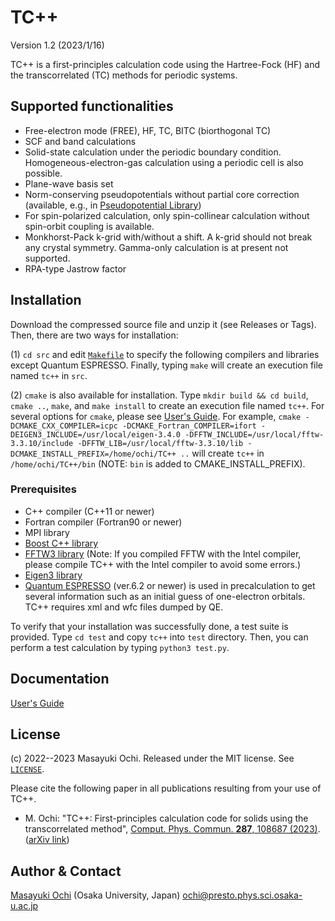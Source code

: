 # TC++
Version 1.2 (2023/1/16)

TC++ is a first-principles calculation code using the Hartree-Fock (HF) and the transcorrelated (TC) methods for periodic systems.

## Supported functionalities
- Free-electron mode (FREE), HF, TC, BITC (biorthogonal TC)
- SCF and band calculations
- Solid-state calculation under the periodic boundary condition. Homogeneous-electron-gas calculation using a periodic cell is also possible.
- Plane-wave basis set
- Norm-conserving pseudopotentials without partial core correction (available, e.g., in [Pseudopotential Library](https://pseudopotentiallibrary.org/))
- For spin-polarized calculation, only spin-collinear calculation without spin-orbit coupling is available.
- Monkhorst-Pack k-grid with/without a shift. A k-grid should not break any crystal symmetry. Gamma-only calculation is at present not supported.
- RPA-type Jastrow factor

## Installation
Download the compressed source file and unzip it (see Releases or Tags). Then, there are two ways for installation:

(1) `cd src` and edit [`Makefile`](./src/Makefile) to specify the following compilers and libraries except Quantum ESPRESSO. Finally, typing `make` will create an execution file named `tc++` in `src`.

(2) `cmake` is also available for installation. Type `mkdir build && cd build`, `cmake ..`, `make`, and `make install` to create an execution file named `tc++`. For several options for `cmake`, please see [User's Guide](https://TCplusplus.readthedocs.io/en/latest/installation.html). For example, `cmake -DCMAKE_CXX_COMPILER=icpc -DCMAKE_Fortran_COMPILER=ifort -DEIGEN3_INCLUDE=/usr/local/eigen-3.4.0 -DFFTW_INCLUDE=/usr/local/fftw-3.3.10/include -DFFTW_LIB=/usr/local/fftw-3.3.10/lib -DCMAKE_INSTALL_PREFIX=/home/ochi/TC++ ..` will create `tc++` in `/home/ochi/TC++/bin` (NOTE: `bin` is added to CMAKE_INSTALL_PREFIX).

### Prerequisites
- C++ compiler (C++11 or newer)
- Fortran compiler (Fortran90 or newer)
- MPI library
- [Boost C++ library](https://www.boost.org/)
- [FFTW3 library](https://www.fftw.org/) (Note: If you compiled FFTW with the Intel compiler, please compile TC++ with the Intel compiler to avoid some errors.)
- [Eigen3 library](https://eigen.tuxfamily.org/)
- [Quantum ESPRESSO](https://www.quantum-espresso.org/) (ver.6.2 or newer) is used in precalculation to get several information such as an initial guess of one-electron orbitals. TC++ requires xml and wfc files dumped by QE.

To verify that your installation was successfully done, a test suite is provided.
Type `cd test` and copy `tc++` into `test` directory. Then, you can perform a test calculation by typing `python3 test.py`.

## Documentation
[User's Guide](https://TCplusplus.readthedocs.io/)

## License
(c) 2022--2023 Masayuki Ochi. Released under the MIT license. See [`LICENSE`](./LICENSE).

Please cite the following paper in all publications resulting from your use of TC++.

- M. Ochi: "TC++: First-principles calculation code for solids using the transcorrelated method", [Comput. Phys. Commun. **287**, 108687 (2023)](https://doi.org/10.1016/j.cpc.2023.108687).  ([arXiv link](https://arxiv.org/abs/2302.07420))

## Author & Contact
[Masayuki Ochi](http://ann.phys.sci.osaka-u.ac.jp/ochi/ochi_en.html) (Osaka University, Japan)
ochi@presto.phys.sci.osaka-u.ac.jp




